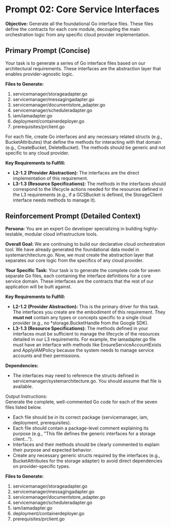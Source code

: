 # **Prompt 02: Core Service Interfaces**

**Objective:** Generate all the foundational Go interface files. These files define the contracts for each core module, decoupling the main orchestration logic from any specific cloud provider implementation.

## **Primary Prompt (Concise)**

Your task is to generate a series of Go interface files based on our architectural requirements. These interfaces are the abstraction layer that enables provider-agnostic logic.

**Files to Generate:**

1. servicemanager/storageadapter.go
2. servicemanager/messagingadapter.go
3. servicemanager/documentstore_adapter.go
4. servicemanager/scheduleradapter.go
5. iam/iamadapter.go
6. deployment/containerdeployer.go
7. prerequisites/prclient.go

For each file, create Go interfaces and any necessary related structs (e.g., BucketAttributes) that define the methods for interacting with that domain (e.g., CreateBucket, DeleteBucket). The methods should be generic and not specific to any cloud provider.

**Key Requirements to Fulfill:**

* **L2-1.2 (Provider Abstraction):** The interfaces are the direct implementation of this requirement.
* **L3-1.3 (Resource Specifications):** The methods in the interfaces should correspond to the lifecycle actions needed for the resources defined in the L3 requirements (e.g., if a GCSBucket is defined, the StorageClient interface needs methods to manage it).

## **Reinforcement Prompt (Detailed Context)**

**Persona:** You are an expert Go developer specializing in building highly-testable, modular cloud infrastructure tools.

**Overall Goal:** We are continuing to build our declarative cloud orchestration tool. We have already generated the foundational data model in systemarchitecture.go. Now, we must create the abstraction layer that separates our core logic from the specifics of any cloud provider.

**Your Specific Task:** Your task is to generate the complete code for seven separate Go files, each containing the interface definitions for a core service domain. These interfaces are the contracts that the rest of our application will be built against.

**Key Requirements to Fulfill:**

* **L2-1.2 (Provider Abstraction):** This is the primary driver for this task. The interfaces you create are the embodiment of this requirement. They **must not** contain any types or concepts specific to a single cloud provider (e.g., no \*storage.BucketHandle from the Google SDK).
* **L3-1.3 (Resource Specifications):** The methods defined in your interfaces must be sufficient to manage the lifecycle of the resources detailed in our L3 requirements. For example, the iamadapter.go file must have an interface with methods like EnsureServiceAccountExists and ApplyIAMPolicy because the system needs to manage service accounts and their permissions.

**Dependencies:**

* The interfaces may need to reference the structs defined in servicemanager/systemarchitecture.go. You should assume that file is available.

Output Instructions:  
Generate the complete, well-commented Go code for each of the seven files listed below.

* Each file should be in its correct package (servicemanager, iam, deployment, prerequisites).
* Each file should contain a package-level comment explaining its purpose (e.g., "This file defines the generic interfaces for a storage client...").
* Interfaces and their methods should be clearly commented to explain their purpose and expected behavior.
* Create any necessary generic structs required by the interfaces (e.g., BucketAttributes for the storage adapter) to avoid direct dependencies on provider-specific types.

**Files to Generate:**

1. servicemanager/storageadapter.go
2. servicemanager/messagingadapter.go
3. servicemanager/documentstore_adapter.go
4. servicemanager/scheduleradapter.go
5. iam/iamadapter.go
6. deployment/containerdeployer.go
7. prerequisites/prclient.go